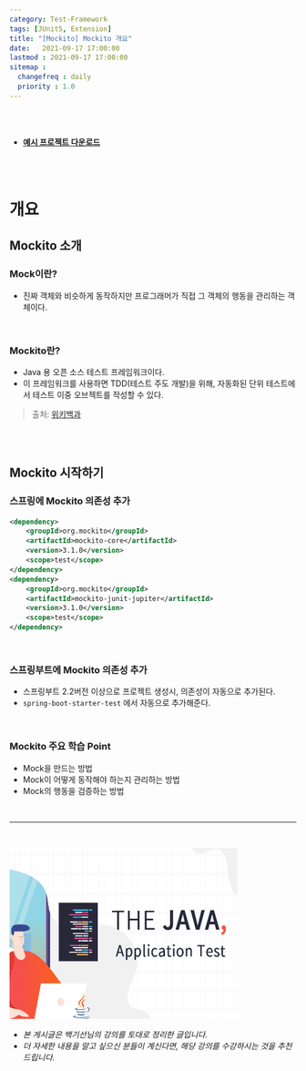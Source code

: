 ```yaml
---
category: Test-Framework
tags: [JUnit5, Extension]
title: "[Mockito] Mockito 개요"
date:   2021-09-17 17:00:00 
lastmod : 2021-09-17 17:00:00
sitemap :
  changefreq : daily
  priority : 1.0
---
```


<br/><br/>

- **[예시 프로젝트 다운로드](https://github.com/TaegyunWoo/Spring-Test-Code-Example)**

<br/><br/>

# 개요

## Mockito 소개

### Mock이란?

- 진짜 객체와 비슷하게 동작하지만 프로그래머가 직접 그 객체의 행동을 관리하는 객체이다.

<br/>

### Mockito란?

- Java 용 오픈 소스 테스트 프레임워크이다.
- 이 프레임워크를 사용하면 TDD(테스트 주도 개발)을 위해, 자동화된 단위 테스트에서 테스트 이중 오브젝트를 작성할 수 있다.

> 출처: [위키백과](https://en.wikipedia.org/wiki/Mockito)

<br/><br/>

## Mockito 시작하기

### 스프링에 Mockito 의존성 추가

```xml
<dependency>
	<groupId>org.mockito</groupId>
	<artifactId>mockito-core</artifactId>
	<version>3.1.0</version>
	<scope>test</scope>
</dependency>
<dependency>
	<groupId>org.mockito</groupId>
	<artifactId>mockito-junit-jupiter</artifactId>
	<version>3.1.0</version>
	<scope>test</scope>
</dependency>
```

<br/>

### 스프링부트에 Mockito 의존성 추가

- 스프링부트 2.2버전 이상으로 프로젝트 생성시, 의존성이 자동으로 추가된다.
- `spring-boot-starter-test` 에서 자동으로 추가해준다.

<br/>

### Mockito 주요 학습 Point

- Mock을 만드는 방법
- Mock이 어떻게 동작해야 하는지 관리하는 방법
- Mock의 행동을 검증하는 방법

<br>

---

<br>

<a href="https://inf.run/htNB"><img src="/assets/img/Inflearn_Java_Test/logo.png" width="400px" height="300px"></a>

- *본 게시글은 백기선님의 강의를 토대로 정리한 글입니다.*
- *더 자세한 내용을 알고 싶으신 분들이 계신다면, 해당 강의를 수강하시는 것을 추천드립니다.*